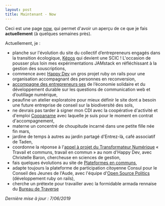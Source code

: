 ```yaml
---
layout: post
title: Maintenant - Now
---
```


Ceci est une page [now](https://nownownow.com/about), qui permet d'avoir un aperçu de ce que je fais **actuellement** (à quelques semaines près).

Actuellement, je :
- planche sur l'évolution du site du collectif d’entrepreneurs engagés dans la transition écologique, [Képos](https://www.kepos.fr/) qui devient une SCIC ! L'occasion de pousser plus loin mes expérimentations JAMstack en réfléchissant à la gestion des souscriptions,
- commence avec [Happy Dev](https://www.happy-dev.fr/) un gros projet ruby on rails pour une organisation accompagnant des personnes en reconversion,
- [accompagne des entrepreneurs·ses](https://www.lassembleuse.fr/bretagne/ess/2019/06/06/jeudi-conseil-web.html) de l’économie solidaire et du développement durable sur les questions de communication web et d’outillage numérique,
- peaufine un atelier exploratoire pour mieux définir le site dont a besoin une future entreprise de conseil sur la biodiversité des sols,
- ne devrais pas tarder à signer mon CDI avec la coopérative d'activité et d'emploi [Coopaname](http://www.coopaname.coop/) avec laquelle je suis pour le moment en contrat d'accompagnement,
- materne un concentré de choupitude incarné dans une petite fille née fin mars,
- jardine de temps à autres au jardin partagé d'Entrez-là, café associatif de Taden,
- coordonne la réponse à l'[appel à projet du Transformateur Numérique](https://www.letransformateur.fr/appels-a-projets-thematiques/candidats-8e-appel-projets) « Travail et communs, travail en commun » au nom d'Happy Dev, avec Christelle Baron, chercheuse en sciences de gestion,
- fais quelques évolutions au site de [Plateformes en communs](https://plateformes.coopdescommuns.org/),
- adapte toujours la plateforme de participation citoyenne Consul pour le Conseil des Jeunes de l'Aude, avec l'équipe d'[Open Source Politics](http://www.opensourcepolitics.eu/) (développement ruby on rails),
- cherche un prétexte pour travailler avec la formidable armada rennaise du [Bureau de Traverse](https://www.facebook.com/lebureaudetraverse/)


*Dernière mise à jour : 7/06/2019*
